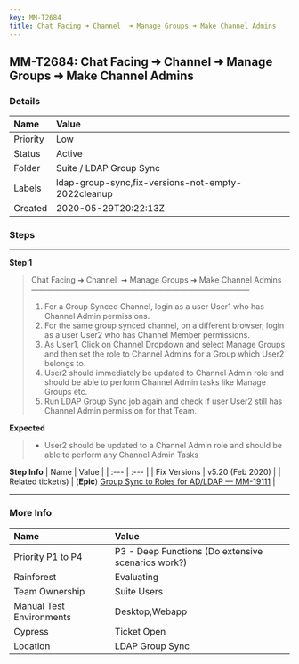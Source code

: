 ```yaml
---
key: MM-T2684
title: Chat Facing ➜ Channel  ➜ Manage Groups ➜ Make Channel Admins
---
```


## MM-T2684: Chat Facing ➜ Channel ➜ Manage Groups ➜ Make Channel Admins

### Details

| Name     | Value                                              |
| :------- | :------------------------------------------------- |
| Priority | Low                                                |
| Status   | Active                                             |
| Folder   | Suite / LDAP Group Sync                            |
| Labels   | ldap-group-sync,fix-versions-not-empty-2022cleanup |
| Created  | 2020-05-29T20:22:13Z                               |

### Steps

<hr/>

**Step 1**

> <article>Chat Facing ➜ Channel &nbsp;➜ Manage Groups ➜ Make Channel Admins<br>————————————————————————————<ol><li>For a Group Synced Channel, login as a user User1 who has Channel Admin permissions.</li><li>For the same group synced channel, on a different browser, login as a user User2 who has Channel Member permissions.</li><li>As User1, Click on Channel Dropdown and select Manage Groups and then set the role to Channel Admins for a Group which User2 belongs to.</li><li>User2 should immediately be updated to Channel Admin role and should be able to perform Channel Admin tasks like Manage Groups etc.</li><li>Run LDAP Group Sync job again and check if user User2 still has Channel Admin permission for that Team.</li></ol></article>

**Expected**

> <article><ul><li>User2 should be updated to a Channel Admin role and should be able to perform any Channel Admin Tasks</li></ul></article>

**Step Info**
| Name | Value |
| :--- | :--- |
| Fix Versions | v5.20 (Feb 2020) |
| Related ticket(s) | (<strong>Epic</strong>) <a href="https://mattermost.atlassian.net/browse/MM-19111">Group Sync to Roles for AD/LDAP — MM-19111</a> |

<hr/>

### More Info

| Name                     | Value                                              |
| :----------------------- | :------------------------------------------------- |
| Priority P1 to P4        | P3 - Deep Functions (Do extensive scenarios work?) |
| Rainforest               | Evaluating                                         |
| Team Ownership           | Suite Users                                        |
| Manual Test Environments | Desktop,Webapp                                     |
| Cypress                  | Ticket Open                                        |
| Location                 | LDAP Group Sync                                    |
